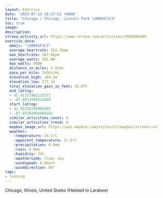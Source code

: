 ```yaml
---
layout: Exercise
date: '2023-07-23 18:27:52 +0000'
title: "Chicago / Chicago, Lincoln Park \U0001F3C3"
toc: true
image:
description:
strava_activity_url: https://www.strava.com/activities/9508568209
exercise_data:
  emoji: "\U0001F3C3"
  average_heartrate: 152.3bpm
  max_heartrate: 167.0bpm
  average_watts: 301.0W
  max_watts: 608W
  distance_in_miles: 4.01mi
  pace_per_mile: 7m36s/mi
  elevation_high: 184.2m
  elevation_low: 177.1m
  total_elevation_gain_in_feet: 35.8ft
  end_latlng:
  - 41.91372902132571
  - -87.6513569522649
  start_latlng:
  - 41.91235790960491
  - -87.65302964486182
  similar_activities_count: 4
  similar_activities_trend: 0
  mapbox_image_url: https://api.mapbox.com/styles/v1/mapbox/streets-v11/static/path-5+787af2-1.0(%7Bgy~Fpl~uO%40m%40GuC%40uFEsBD_%40CCK%3FG_%40GyD%40cAEiE%40mAO%7DKCSGGcA%3FWAIGCOGoSCq%40C_DK%7DAKyP%40sEEsDBi%40H%7D%40%40i%40Iw%40o%40mCMcA%3FeDIq%40Aw%40%40mDEgAAsCMcAcAkEGCE%40mBnAs%40%5CwBpAm%40Ts%40%5CWHeA%60%40e%40HmBj%40s%40Lq%40R_ALiG%60Ag%40DoAXkDl%40aCl%40m%40HYJYBiAXm%40JkCPK%3FcASw%40%40WHeCfBFr%40T%7CABj%40Fj%40ZfEG~BDJFH%3FPHl%40AZMn%40Gj%40PpC%40%60%40IdAFTPJNBf%40KDVJFJ%40p%40I%5EOl%40Md%40C~ACVDj%40%60%40VBVCZQx%40GtAM%60ACp%40BNA%5E%40XF~%40j%40%5CNtBLb%40Hx%40FJDDH%40%5CIdEH%60E%3FjABjAMfI%40NNBEN%40b%40Ij%40Jz%40DzHD%60CA~EIZG%7C%40Bx%40JZ%5EVXBxCKpBCv%40FpQW%60DCd%40%40TBHLBXFfKNNBFF%7CE),pin-s-s+e5b22e(-87.65145,41.91374),pin-s-f+89ae00(-87.64946000000008,41.913749999999965)/auto/800x800?access_token=pk.eyJ1Ijoiam9zaGJlY2ttYW4iLCJhIjoiY205eWR2aDd1MWZ6djJrbXc4a3M0bWZleiJ9.XiG9OWkNcZk2QzjJbxLB4A
  weather:
    :temperature: 24.1°C
    :apparent_temperature: 27.9°C
    :precipitation: 0.0mm
    :rain: 0.0mm
    :humidity: 73%
    :weathercode: Clear sky
    :windspeed: 8.6km/h
    :winddirection: 88°
tags:
- running
---
```

Chicago, Illinois, United States (Halsted to Larabee)
